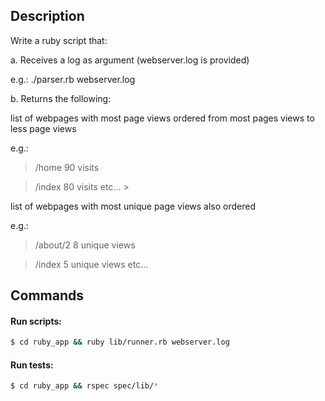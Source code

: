 ## Description
Write a ruby script that:

a. Receives a log as argument (webserver.log is provided)

e.g.:
./parser.rb webserver.log

b. Returns the following:

list of webpages with most page views ordered from most pages views to less page views

e.g.:
> /home 90 visits

> /index 80 visits etc... >

  list of webpages with most unique page views also ordered

e.g.:
> /about/2 8 unique views

> /index 5 unique views etc...

## Commands
#### Run scripts:
```bash
$ cd ruby_app && ruby lib/runner.rb webserver.log
```

#### Run tests:
```bash
$ cd ruby_app && rspec spec/lib/*
